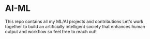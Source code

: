 # AI-ML
This repo contains all my ML/AI projects and contributions
Let's work together to build an artificially intelligent society that enhances human output and workflow so feel free to reach out!
